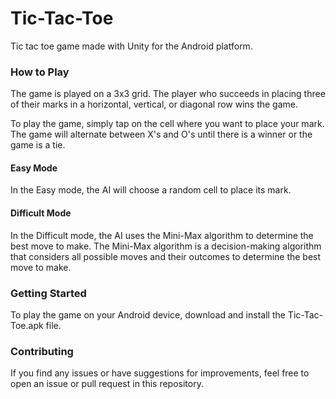# Tic-Tac-Toe
Tic tac toe game made with Unity for the Android platform.

### How to Play
The game is played on a 3x3 grid. The player who succeeds in placing three of their marks in a horizontal, vertical, or diagonal row wins the game.

To play the game, simply tap on the cell where you want to place your mark. The game will alternate between X's and O's until there is a winner or the game is a tie.

#### Easy Mode
In the Easy mode, the AI will choose a random cell to place its mark.

#### Difficult Mode
In the Difficult mode, the AI uses the Mini-Max algorithm to determine the best move to make. The Mini-Max algorithm is a decision-making algorithm that considers all possible moves and their outcomes to determine the best move to make.

### Getting Started
To play the game on your Android device, download and install the Tic-Tac-Toe.apk file.


### Contributing
If you find any issues or have suggestions for improvements, feel free to open an issue or pull request in this repository.
